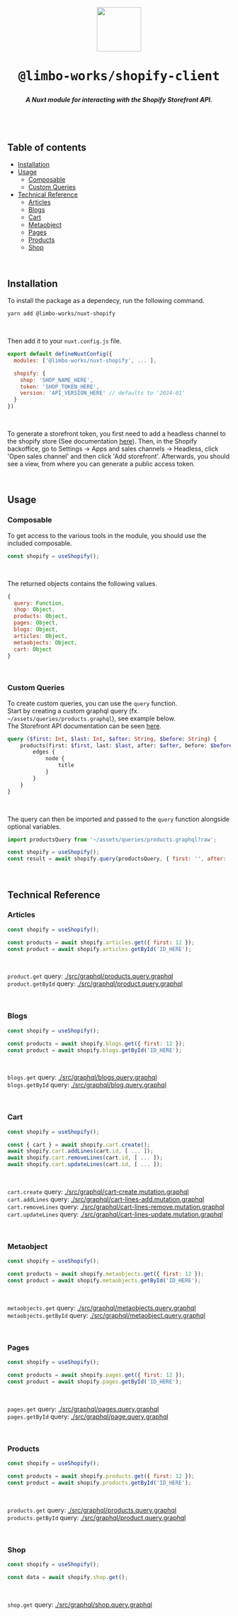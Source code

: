 

<p align="center">
<img src="https://github.com/limbo-works/Limbo.Nuxt.ShopifyClient/assets/44546482/9a8fb9e1-4004-4743-b3d5-9b30aa7fe96c" style="width: 100px;" />
</p>

<h1 align="center"><pre>@limbo-works/shopify-client</pre></h1>

<h5 align="center">A Nuxt module for interacting with the Shopify Storefront API.</h5>

<br />
<br />

## Table of contents <!-- omit in toc -->

-   [Installation](#installation)
-   [Usage](#usage)
    -   [Composable](#composable)
    -   [Custom Queries](#custom-queries)
-   [Technical Reference](#technical-reference)
    -   [Articles](#articles)
    -   [Blogs](#blogs)
    -   [Cart](#cart)
    -   [Metaobject](#metaobject)
    -   [Pages](#pages)
    -   [Products](#products)
    -   [Shop](#shop)

<br />

## Installation

To install the package as a dependecy, run the following command.

```bash
yarn add @limbo-works/nuxt-shopify
```

<br />

Then add it to your `nuxt.config.js` file.

```javascript
export default defineNuxtConfig({
  modules: ['@limbo-works/nuxt-shopify', ... ],

  shopify: {
    shop: 'SHOP_NAME_HERE',
    token: 'SHOP_TOKEN_HERE',
    version: 'API_VERSION_HERE' // defaults to '2024-01'
  }
})
```

<br />

To generate a storefront token, you first need to add a headless channel to the shopify store (See documentation [here](https://shopify.dev/docs/custom-storefronts/getting-started/build-options#the-headless-channel)). Then, in the Shopify backoffice, go to Settings -> Apps and sales channels -> Headless, click 'Open sales channel' and then click 'Add storefront'. Afterwards, you should see a view, from where you can generate a public access token.

<br />

## Usage

### Composable

To get access to the various tools in the module, you should use the included composable.

```javascript
const shopify = useShopify();
```

<br />

The returned objects contains the following values.

```javascript
{
  query: Function,
  shop: Object,
  products: Object,
  pages: Object,
  blogs: Object,
  articles: Object,
  metaobjects: Object,
  cart: Object
}
```

<br />

### Custom Queries

To create custom queries, you can use the `query` function.<br />
Start by creating a custom graphql query (fx. `~/assets/queries/products.graphql`), see example below.<br />
The Storefront API documentation can be seen [here](https://shopify.dev/docs/api/storefront).

```graphql
query ($first: Int, $last: Int, $after: String, $before: String) {
	products(first: $first, last: $last, after: $after, before: $before) {
		edges {
			node {
				title
			}
		}
	}
}
```

<br />

The query can then be imported and passed to the `query` function alongside optional variables.

```javascript
import productsQuery from '~/assets/queries/products.graphql?raw';

const shopify = useShopify();
const result = await shopify.query(productsQuery, { first: '', after: '' });
```

<br />

## Technical Reference

### Articles

```javascript
const shopify = useShopify();

const products = await shopify.articles.get({ first: 12 });
const product = await shopify.articles.getById('ID_HERE');
```

<br />

`product.get` query: [./src/graphql/products.query.graphql](https://github.com/limbo-works/Limbo.Nuxt.Shopify/blob/main/src/graphql/products.query.graphql)<br />
`product.getById` query: [./src/graphql/product.query.graphql](https://github.com/limbo-works/Limbo.Nuxt.Shopify/blob/main/src/graphql/product.query.graphql)

<br />

### Blogs

```javascript
const shopify = useShopify();

const products = await shopify.blogs.get({ first: 12 });
const product = await shopify.blogs.getById('ID_HERE');
```

<br />

`blogs.get` query: [./src/graphql/blogs.query.graphql](https://github.com/limbo-works/Limbo.Nuxt.Shopify/blob/main/src/graphql/blogs.query.graphql)<br />
`blogs.getById` query: [./src/graphql/blog.query.graphql](https://github.com/limbo-works/Limbo.Nuxt.Shopify/blob/main/src/graphql/blogs.query.graphql)

<br />

### Cart

```javascript
const shopify = useShopify();

const { cart } = await shopify.cart.create();
await shopify.cart.addLines(cart.id, [ ... ]);
await shopify.cart.removeLines(cart.id, [ ... ]);
await shopify.cart.updateLines(cart.id, [ ... ]);
```

<br />

`cart.create` query: [./src/graphql/cart-create.mutation.graphql](https://github.com/limbo-works/Limbo.Nuxt.Shopify/blob/main/src/graphql/cart-create.mutation.graphql)<br />
`cart.addLines` query: [./src/graphql/cart-lines-add.mutation.graphql](https://github.com/limbo-works/Limbo.Nuxt.Shopify/blob/main/src/graphql/cart-lines-add.mutation.graphql)<br />
`cart.removeLines` query: [./src/graphql/cart-lines-remove.mutation.graphql](https://github.com/limbo-works/Limbo.Nuxt.Shopify/blob/main/src/graphql/cart-lines-remove.mutation.graphql)<br />
`cart.updateLines` query: [./src/graphql/cart-lines-update.mutation.graphql](https://github.com/limbo-works/Limbo.Nuxt.Shopify/blob/main/src/graphql/cart-lines-update.mutation.graphql)

<br />

### Metaobject

```javascript
const shopify = useShopify();

const products = await shopify.metaobjects.get({ first: 12 });
const product = await shopify.metaobjects.getById('ID_HERE');
```

<br />

`metaobjects.get` query: [./src/graphql/metaobjects.query.graphql](https://github.com/limbo-works/Limbo.Nuxt.Shopify/blob/main/src/graphql/metaobjects.query.graphql)<br />
`metaobjects.getById` query: [./src/graphql/metaobject.query.graphql](https://github.com/limbo-works/Limbo.Nuxt.Shopify/blob/main/src/graphql/metaobject.query.graphql)

<br />

### Pages

```javascript
const shopify = useShopify();

const products = await shopify.pages.get({ first: 12 });
const product = await shopify.pages.getById('ID_HERE');
```

<br />

`pages.get` query: [./src/graphql/pages.query.graphql](https://github.com/limbo-works/Limbo.Nuxt.Shopify/blob/main/src/graphql/pages.query.graphql)<br />
`pages.getById` query: [./src/graphql/page.query.graphql](https://github.com/limbo-works/Limbo.Nuxt.Shopify/blob/main/src/graphql/page.query.graphql)

<br />

### Products

```javascript
const shopify = useShopify();

const products = await shopify.products.get({ first: 12 });
const product = await shopify.products.getById('ID_HERE');
```

<br />

`products.get` query: [./src/graphql/products.query.graphql](https://github.com/limbo-works/Limbo.Nuxt.Shopify/blob/main/src/graphql/products.query.graphql)<br />
`products.getById` query: [./src/graphql/product.query.graphql](https://github.com/limbo-works/Limbo.Nuxt.Shopify/blob/main/src/graphql/product.query.graphql)

<br />

### Shop

```javascript
const shopify = useShopify();

const data = await shopify.shop.get();
```

<br />

`shop.get` query: [./src/graphql/shop.query.graphql](https://github.com/limbo-works/Limbo.Nuxt.Shopify/blob/main/src/graphql/shop.query.graphql)<br />
